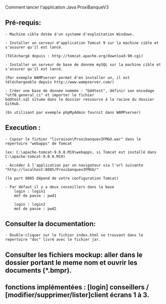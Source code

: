 
Comment lancer l'application Java ProxiBanqueV3

## Pré-requis:
	- Machine cible dotée d'un systeme d'exploitation Windows.
		
	- Installer un serveur d'application Tomcat 9 sur la machine cible et s'assurer qu'il est lancé.

	(Téléchargé depuis : http://tomcat.apache.org/download-90.cgi)
			
	- Installer un serveur de base de donnée mySQL sur la machine cible et s'assurer qu'il est lancé.
		
	(Par exemple WAMPserver permet d'en installer un, il est téléchargeable depuis http://www.wampserver.com/)
			
	- Créer une base de donnée nommée : "bddtest", définir son encodage "utf8_general_ci" et importer le fichier
	bddtest.sql située dans le dossier ressource à la racine du dossier GitHub.
		
	(En utilisant par exemple phpMyAdmin fournit dans WAMPserver)
## Execution :
				
	- Copier le fichier "livraison\Proxibanquev3FMGO.war" dans le repertoire "webapps" de Tomcat
		
	(ex: C:\apache-tomcat-9.0.0.M19\webapps, si Tomcat est installé dans C:\apache-tomcat-9.0.0.M19)
			
	- Accéder à l'application par un navigateur via l'url suivante "http://localhost:8085/Proxibanquev3FMGO/"
		
	(le port 8085 dépend de votre configuration Tomcat)
	
	- Par défaut il y a deux conseillers dans la base
		login : login1
		mot de passe : pwd1
		
		login : login2
		mot de passe : pwd2

## Consulter la documentation: 
	- Double-cliquer sur le fichier index.html se trouvant dans le repertoire "doc" livré avec le fichier jar.

## Consulter les fichiers mockup: aller dans le dossier portant le meme nom et ouvrir les documents (*.bmpr).

## fonctions implémentées : [login] conseillers / [modifier/supprimer/lister]client écrans 1 à 3.